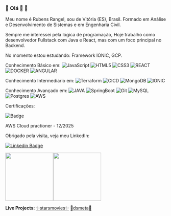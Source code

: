 ### 👋 Olá 👋 🔭

Meu nome é Rubens Rangel, sou de Vitória (ES), Brasil. Formado em Análise e Desenvolvimento de Sistemas e em Engenharia Civil.

Sempre me interessei pela lógica de programação, Hoje trabalho como desenvolvedor Fullstack com Java e React, mas com um foco principal no Backend.

No momento estou estudando: Framework IONIC, GCP.

Conhecimento Básico em:
![JavaScript](https://img.shields.io/badge/-JavaScript-333333?style=flat&logo=JavaScript&logoColor=#F7DF1E) ![HTML5](https://img.shields.io/badge/-HTML5-333333?style=flat&logo=HTML5&logoColor=#E34F26) ![CSS3](https://img.shields.io/badge/-CSS3-333333?style=flat&logo=CSS3&logoColor=#E34F26) ![REACT](https://img.shields.io/badge/-REACT-333333?style=flat&logo=REACT&logoColor=#E34F26) ![DOCKER](https://img.shields.io/badge/-DOCKER-333333?style=flat&logo=DOCKER&logoColor=#E34F26)  ![ANGULAR](https://img.shields.io/badge/-ANGULAR-333333?style=flat&logo=REACT&logoColor=#E34F26)

Conhecimento Intermediario em: ![Terraform](https://img.shields.io/badge/-Terraform-333333?style=flat&logo=Terraform&logoColor=#E34F26) ![CICD](https://img.shields.io/badge/-CICD-333333?style=flat&logo=CI-CD&logoColor=#E34F26) ![MongoDB](https://img.shields.io/badge/-MongoDB-333333?style=flat&logo=mongoDB&logoColor=#E34F26) ![IONIC](https://img.shields.io/badge/-IONIC-333333?style=flat&logo=IONIC&logoColor=#E34F26) 


Conhecimento Avançado em:
![JAVA](https://img.shields.io/badge/-java-333333?style=flat&logo=java8&logoColor=007396) ![SpringBoot](https://img.shields.io/badge/-Spring%20Boot-333333?style=flat&logo=spring-boot) ![Git](https://img.shields.io/badge/-Git-333333?style=flat&logo=Git&logoColor=#F05032) ![MySQL](https://img.shields.io/badge/-MySQL-333333?style=flat&logo=MySQL&logoColor=#4479A1) ![Postgres](https://img.shields.io/badge/-PostgreSQL-333333?style=flat&logo=postgreSQL&logoColor=#4479A1) ![AWS](https://img.shields.io/badge/-Amazon_Web_Services-333333?style=flat&logo=Amazon_Web_Services&logoColor=#E34F26) 



Certificações:

![Badge](https://curso-spring-ionic-rbs.s3.sa-east-1.amazonaws.com/aws-certified-cloud-practitioner.png)

AWS Cloud practioner - 12/2025


Obrigado pela visita, veja meu LinkedIn:

[![Linkedin Badge](https://img.shields.io/badge/-LinkedIn-blue?style=flat-square&logo=Linkedin&logoColor=white&link=https://www.linkedin.com/in/rubenscnrangel/)](https://www.linkedin.com/in/rubenscnrangel/)

<img height="150em" src="https://github-readme-stats.vercel.app/api?username=rubens-rangel&show_icons=true&theme=dracula&include_all_commits=true&count_private=true"/><img height="150em" src="https://github-readme-stats.vercel.app/api/top-langs/?username=rubens-rangel&layout=compact&langs_count=7&theme=dracula"/>


**Live Projects:**
[✨starsmovies✨](https://rubens-starsmovies.netlify.app/)
[:convenience_store:dsmeta:convenience_store:](https://rubens-dsmeta.netlify.app/)

<!--
**rubens-rangel/rubens-rangel** is a ✨ _special_ ✨ repository because its `README.md` (this file) appears on your GitHub profile.



Here are some ideas to get you started:

- 🔭 I’m currently working on ...
- 🌱 I’m currently learning ...
- 👯 I’m looking to collaborate on ...
- 🤔 I’m looking for help with ...
- 💬 Ask me about ...
- 📫 How to reach me: ...
- 😄 Pronouns: ...
- ⚡ Fun fact: ...
-->
